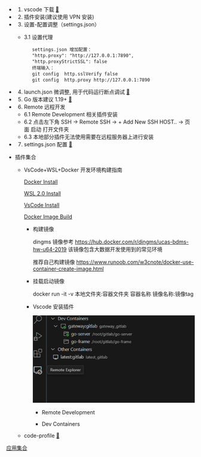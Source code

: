 - 1. vscode 下载 [🔗](https://code.visualstudio.com/Download)

- 2. 插件安装(建议使用 VPN 安装)

- 3. 设置-配置调整（settings.json）

  - 3.1 设置代理

    ```
       settings.json 增加配置：
       "http.proxy": "http://127.0.0.1:7890",
       "http.proxyStrictSSL": false
       终端输入：
       git config  http.sslVerify false
       git config  http.proxy http://127.0.0.1:7890
    ```

- 4. launch.json 微调整, 用于代码运行断点调试 [🔗](./launch.json)

- 5. Go 版本建议 1.19+ [🔗](https://golang.google.cn/dl/)

- 6. Remote 远程开发
  - 6.1 Remote Development 相关插件安装
  - 6.2 点击左下角 SSH -> Remote SSH -> + Add New SSH HOST.. -> 页面 启动 打开文件夹
  - 6.3 本地部分插件无法使用需要在远程服务器上进行安装

- 7. settings.json 配置 [🔗](./settings.json)
- 插件集合
  - VsCode+WSL+Docker 开发环境构建指南

    [Docker Install](https://www.runoob.com/docker/windows-docker-install.html)

    [WSL 2.0 Install](https://blog.csdn.net/hjb2722404/article/details/120738062)

    [VsCode Install](https://www.runoob.com/w3cnote/vscode-tutorial.html)

    [Docker Image Build]()

    - 构建镜像

      dingms 镜像参考 <https://hub.docker.com/r/dingms/ucas-bdms-hw-u64-2019> 该镜像包含大数据开发使用到的常见环境

      推荐自己构建镜像 <https://www.runoob.com/w3cnote/docker-use-container-create-image.html>

    - 挂载启动镜像

      docker run -it -v 本地文件夹:容器文件夹 容器名称 镜像名称:镜像tag

    - Vscode 安装插件

      ![alt text](image.png)

      - Remote Development

      - Dev Containers

  - code-profile [🔗](./vs-config.code-profile)

[应用集合](../readme.md)
